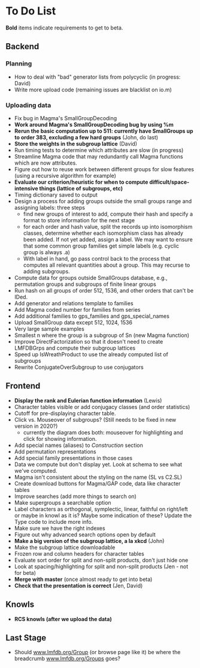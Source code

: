 # To Do List
**Bold** items indicate requirements to get to beta.

## Backend

### Planning
* How to deal with "bad" generator lists from polycyclic (in progress: David)
* Write more upload code (remaining issues are blacklist on io.m)

### Uploading data
* Fix bug in Magma's SmallGroupDecoding
* **Work around Magma's SmallGroupDecoding bug by using %m**
* **Rerun the basic computation up to 511: currently have SmallGroups up to order 383, excluding a few hard groups** (John, do last)
* **Store the weights in the subgroup lattice** (David)
* Run timing tests to determine which attributes are slow (in progress)
* Streamline Magma code that may redundantly call Magma functions which are now attributes.
* Figure out how to reuse work between different groups for slow features (using a recursive algorithm for example)
* **Evaluate our criterion/heuristic for when to compute difficult/space-intensive things (lattice of subgroups, etc)**
* Timing dictionary saved to output
* Design a process for adding groups outside the small groups range and assigning labels: three steps
  - find new groups of interest to add, compute their hash and specify a format to store information for the next stage
  - for each order and hash value, split the records up into isomorphism classes, determine whether each isomorphism class has already been added.  If not yet added, assign a label.  We may want to ensure that some common group families get simple labels (e.g. cyclic group is always .a)
  - With label in hand, go pass control back to the process that computes all relevant quantities about a group.  This may recurse to adding subgroups.
* Compute data for groups outside SmallGroups database, e.g., permutation groups and subgroups of finite linear groups
* Run hash on all groups of order 512, 1536, and other orders that can't be IDed.
* Add generator and relations template to families
* Add Magma coded number for families from series
* Add additional families to gps_families and gps_special_names
* Upload SmallGroup data except 512, 1024, 1536
* Very large sample examples
* Smallest n where the group is a subgroup of Sn (new Magma function)
* Improve DirectFactorization so that it doesn't need to create LMFDBGrps and compute their subgroup lattices
* Speed up IsWreathProduct to use the already computed list of subgroups
* Rewrite ConjugateOverSubgroup to use conjugators

## Frontend

* **Display the rank and Eulerian function information** (Lewis)
* Character tables visible or add conjugacy classes (and order statistics)
* Cutoff for pre-displaying character table.
* Click vs. Mouseover of subgroups? (Still needs to be fixed in new version in 2020?)
  * currently the diagram does both: mouseover for highlighting and click for showing information.
* Add special names (aliases) to *Construction* section
* Add permutation representations
* Add special family presentations in those cases
* Data we compute but don't display yet.  Look at schema to see what we've computed.
* Magma isn't consistent about the styling on the name (SL vs C2.SL)
* Create download buttons for Magma/GAP code, data like character tables
* Improve searches (add more things to search on)
* Make supergroups a searchable option
* Label characters as orthogonal, symplectic, linear, faithful on right/left or maybe in knowl as it is? Maybe some indication of these?  Update the Type code to include more info.
* Make sure we have the right indexes
* Figure out why advanced search options open by default
* **Make a big version of the subgroup lattice, a la xkcd** (John)
* Make the subgroup lattice downloadable
* Frozen row and column headers for character tables
* Evaluate sort order for split and non-split products, don't just hide one
* Look at spacing/highlighting for split and non-split products (Jen - not for beta)
* **Merge with master** (once almost ready to get into beta)
* **Check that the presentation is correct** (Jen, David)


## Knowls
* **RCS knowls (after we upload the data)**

## Last Stage

* Should www.lmfdb.org/Group (or browse page like it) be where the breadcrumb www.lmfdb.org/Groups  goes?


